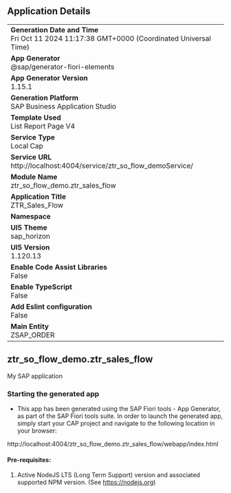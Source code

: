 ## Application Details
|               |
| ------------- |
|**Generation Date and Time**<br>Fri Oct 11 2024 11:17:38 GMT+0000 (Coordinated Universal Time)|
|**App Generator**<br>@sap/generator-fiori-elements|
|**App Generator Version**<br>1.15.1|
|**Generation Platform**<br>SAP Business Application Studio|
|**Template Used**<br>List Report Page V4|
|**Service Type**<br>Local Cap|
|**Service URL**<br>http://localhost:4004/service/ztr_so_flow_demoService/|
|**Module Name**<br>ztr_so_flow_demo.ztr_sales_flow|
|**Application Title**<br>ZTR_Sales_Flow|
|**Namespace**<br>|
|**UI5 Theme**<br>sap_horizon|
|**UI5 Version**<br>1.120.13|
|**Enable Code Assist Libraries**<br>False|
|**Enable TypeScript**<br>False|
|**Add Eslint configuration**<br>False|
|**Main Entity**<br>ZSAP_ORDER|

## ztr_so_flow_demo.ztr_sales_flow

My SAP application

### Starting the generated app

-   This app has been generated using the SAP Fiori tools - App Generator, as part of the SAP Fiori tools suite.  In order to launch the generated app, simply start your CAP project and navigate to the following location in your browser:

http://localhost:4004/ztr_so_flow_demo.ztr_sales_flow/webapp/index.html

#### Pre-requisites:

1. Active NodeJS LTS (Long Term Support) version and associated supported NPM version.  (See https://nodejs.org)


